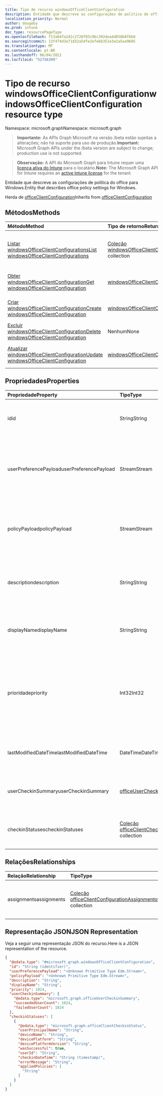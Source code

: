 ```yaml
---
title: Tipo de recurso windowsOfficeClientConfiguration
description: Entidade que descreve as configurações de política do office para Windows.
localization_priority: Normal
author: dougeby
ms.prod: intune
doc_type: resourcePageType
ms.openlocfilehash: f13a84fa242c2728f03c9bc392dea4d858b8f6b0
ms.sourcegitcommit: 13f474d3e71d32a5dfe2efebb351e3a1a5aa9685
ms.translationtype: MT
ms.contentlocale: pt-BR
ms.lasthandoff: 06/04/2021
ms.locfileid: "52756399"
---
```

# <a name="windowsofficeclientconfiguration-resource-type"></a><span data-ttu-id="34ac3-103">Tipo de recurso windowsOfficeClientConfiguration</span><span class="sxs-lookup"><span data-stu-id="34ac3-103">windowsOfficeClientConfiguration resource type</span></span>

<span data-ttu-id="34ac3-104">Namespace: microsoft.graph</span><span class="sxs-lookup"><span data-stu-id="34ac3-104">Namespace: microsoft.graph</span></span>

> <span data-ttu-id="34ac3-105">**Importante:** As APIs Graph Microsoft na versão /beta estão sujeitas a alterações; não há suporte para uso de produção.</span><span class="sxs-lookup"><span data-stu-id="34ac3-105">**Important:** Microsoft Graph APIs under the /beta version are subject to change; production use is not supported.</span></span>

> <span data-ttu-id="34ac3-106">**Observação:** A API do Microsoft Graph para Intune requer uma [licença ativa do Intune](https://go.microsoft.com/fwlink/?linkid=839381) para o locatário.</span><span class="sxs-lookup"><span data-stu-id="34ac3-106">**Note:** The Microsoft Graph API for Intune requires an [active Intune license](https://go.microsoft.com/fwlink/?linkid=839381) for the tenant.</span></span>

<span data-ttu-id="34ac3-107">Entidade que descreve as configurações de política do office para Windows.</span><span class="sxs-lookup"><span data-stu-id="34ac3-107">Entity that describes office policy settings for Windows.</span></span>

<span data-ttu-id="34ac3-108">Herda de [officeClientConfiguration](../resources/intune-cirrus-officeclientconfiguration.md)</span><span class="sxs-lookup"><span data-stu-id="34ac3-108">Inherits from [officeClientConfiguration](../resources/intune-cirrus-officeclientconfiguration.md)</span></span>

## <a name="methods"></a><span data-ttu-id="34ac3-109">Métodos</span><span class="sxs-lookup"><span data-stu-id="34ac3-109">Methods</span></span>
|<span data-ttu-id="34ac3-110">Método</span><span class="sxs-lookup"><span data-stu-id="34ac3-110">Method</span></span>|<span data-ttu-id="34ac3-111">Tipo de retorno</span><span class="sxs-lookup"><span data-stu-id="34ac3-111">Return Type</span></span>|<span data-ttu-id="34ac3-112">Descrição</span><span class="sxs-lookup"><span data-stu-id="34ac3-112">Description</span></span>|
|:---|:---|:---|
|[<span data-ttu-id="34ac3-113">Listar windowsOfficeClientConfigurations</span><span class="sxs-lookup"><span data-stu-id="34ac3-113">List windowsOfficeClientConfigurations</span></span>](../api/intune-cirrus-windowsofficeclientconfiguration-list.md)|<span data-ttu-id="34ac3-114">[Coleção windowsOfficeClientConfiguration](../resources/intune-cirrus-windowsofficeclientconfiguration.md)</span><span class="sxs-lookup"><span data-stu-id="34ac3-114">[windowsOfficeClientConfiguration](../resources/intune-cirrus-windowsofficeclientconfiguration.md) collection</span></span>|<span data-ttu-id="34ac3-115">Listar propriedades e relações dos [objetos windowsOfficeClientConfiguration.](../resources/intune-cirrus-windowsofficeclientconfiguration.md)</span><span class="sxs-lookup"><span data-stu-id="34ac3-115">List properties and relationships of the [windowsOfficeClientConfiguration](../resources/intune-cirrus-windowsofficeclientconfiguration.md) objects.</span></span>|
|[<span data-ttu-id="34ac3-116">Obter windowsOfficeClientConfiguration</span><span class="sxs-lookup"><span data-stu-id="34ac3-116">Get windowsOfficeClientConfiguration</span></span>](../api/intune-cirrus-windowsofficeclientconfiguration-get.md)|[<span data-ttu-id="34ac3-117">windowsOfficeClientConfiguration</span><span class="sxs-lookup"><span data-stu-id="34ac3-117">windowsOfficeClientConfiguration</span></span>](../resources/intune-cirrus-windowsofficeclientconfiguration.md)|<span data-ttu-id="34ac3-118">Leia propriedades e relações do [objeto windowsOfficeClientConfiguration.](../resources/intune-cirrus-windowsofficeclientconfiguration.md)</span><span class="sxs-lookup"><span data-stu-id="34ac3-118">Read properties and relationships of the [windowsOfficeClientConfiguration](../resources/intune-cirrus-windowsofficeclientconfiguration.md) object.</span></span>|
|[<span data-ttu-id="34ac3-119">Criar windowsOfficeClientConfiguration</span><span class="sxs-lookup"><span data-stu-id="34ac3-119">Create windowsOfficeClientConfiguration</span></span>](../api/intune-cirrus-windowsofficeclientconfiguration-create.md)|[<span data-ttu-id="34ac3-120">windowsOfficeClientConfiguration</span><span class="sxs-lookup"><span data-stu-id="34ac3-120">windowsOfficeClientConfiguration</span></span>](../resources/intune-cirrus-windowsofficeclientconfiguration.md)|<span data-ttu-id="34ac3-121">Crie um novo [objeto windowsOfficeClientConfiguration.](../resources/intune-cirrus-windowsofficeclientconfiguration.md)</span><span class="sxs-lookup"><span data-stu-id="34ac3-121">Create a new [windowsOfficeClientConfiguration](../resources/intune-cirrus-windowsofficeclientconfiguration.md) object.</span></span>|
|[<span data-ttu-id="34ac3-122">Excluir windowsOfficeClientConfiguration</span><span class="sxs-lookup"><span data-stu-id="34ac3-122">Delete windowsOfficeClientConfiguration</span></span>](../api/intune-cirrus-windowsofficeclientconfiguration-delete.md)|<span data-ttu-id="34ac3-123">Nenhum</span><span class="sxs-lookup"><span data-stu-id="34ac3-123">None</span></span>|<span data-ttu-id="34ac3-124">Exclui um [windowsOfficeClientConfiguration](../resources/intune-cirrus-windowsofficeclientconfiguration.md).</span><span class="sxs-lookup"><span data-stu-id="34ac3-124">Deletes a [windowsOfficeClientConfiguration](../resources/intune-cirrus-windowsofficeclientconfiguration.md).</span></span>|
|[<span data-ttu-id="34ac3-125">Atualizar windowsOfficeClientConfiguration</span><span class="sxs-lookup"><span data-stu-id="34ac3-125">Update windowsOfficeClientConfiguration</span></span>](../api/intune-cirrus-windowsofficeclientconfiguration-update.md)|[<span data-ttu-id="34ac3-126">windowsOfficeClientConfiguration</span><span class="sxs-lookup"><span data-stu-id="34ac3-126">windowsOfficeClientConfiguration</span></span>](../resources/intune-cirrus-windowsofficeclientconfiguration.md)|<span data-ttu-id="34ac3-127">Atualize as propriedades de um [objeto windowsOfficeClientConfiguration.](../resources/intune-cirrus-windowsofficeclientconfiguration.md)</span><span class="sxs-lookup"><span data-stu-id="34ac3-127">Update the properties of a [windowsOfficeClientConfiguration](../resources/intune-cirrus-windowsofficeclientconfiguration.md) object.</span></span>|

## <a name="properties"></a><span data-ttu-id="34ac3-128">Propriedades</span><span class="sxs-lookup"><span data-stu-id="34ac3-128">Properties</span></span>
|<span data-ttu-id="34ac3-129">Propriedade</span><span class="sxs-lookup"><span data-stu-id="34ac3-129">Property</span></span>|<span data-ttu-id="34ac3-130">Tipo</span><span class="sxs-lookup"><span data-stu-id="34ac3-130">Type</span></span>|<span data-ttu-id="34ac3-131">Descrição</span><span class="sxs-lookup"><span data-stu-id="34ac3-131">Description</span></span>|
|:---|:---|:---|
|<span data-ttu-id="34ac3-132">id</span><span class="sxs-lookup"><span data-stu-id="34ac3-132">id</span></span>|<span data-ttu-id="34ac3-133">String</span><span class="sxs-lookup"><span data-stu-id="34ac3-133">String</span></span>|<span data-ttu-id="34ac3-134">ID da política de configuração do cliente do office.</span><span class="sxs-lookup"><span data-stu-id="34ac3-134">Id of the office client configuration policy.</span></span> <span data-ttu-id="34ac3-135">Herdado [do officeClientConfiguration](../resources/intune-cirrus-officeclientconfiguration.md)</span><span class="sxs-lookup"><span data-stu-id="34ac3-135">Inherited from [officeClientConfiguration](../resources/intune-cirrus-officeclientconfiguration.md)</span></span>|
|<span data-ttu-id="34ac3-136">userPreferencePayload</span><span class="sxs-lookup"><span data-stu-id="34ac3-136">userPreferencePayload</span></span>|<span data-ttu-id="34ac3-137">Stream</span><span class="sxs-lookup"><span data-stu-id="34ac3-137">Stream</span></span>|<span data-ttu-id="34ac3-138">Configurações de preferência Cadeia de caracteres JSON no formato binário, esses valores podem ser substituídos pelo usuário.</span><span class="sxs-lookup"><span data-stu-id="34ac3-138">Preference settings JSON string in binary format, these values can be overridden by the user.</span></span> <span data-ttu-id="34ac3-139">Herdado [do officeClientConfiguration](../resources/intune-cirrus-officeclientconfiguration.md)</span><span class="sxs-lookup"><span data-stu-id="34ac3-139">Inherited from [officeClientConfiguration](../resources/intune-cirrus-officeclientconfiguration.md)</span></span>|
|<span data-ttu-id="34ac3-140">policyPayload</span><span class="sxs-lookup"><span data-stu-id="34ac3-140">policyPayload</span></span>|<span data-ttu-id="34ac3-141">Stream</span><span class="sxs-lookup"><span data-stu-id="34ac3-141">Stream</span></span>|<span data-ttu-id="34ac3-142">Configurações de política Cadeia de caracteres JSON em formato binário, esses valores não podem ser alterados pelo usuário.</span><span class="sxs-lookup"><span data-stu-id="34ac3-142">Policy settings JSON string in binary format, these values cannot be changed by the user.</span></span> <span data-ttu-id="34ac3-143">Herdado [do officeClientConfiguration](../resources/intune-cirrus-officeclientconfiguration.md)</span><span class="sxs-lookup"><span data-stu-id="34ac3-143">Inherited from [officeClientConfiguration](../resources/intune-cirrus-officeclientconfiguration.md)</span></span>|
|<span data-ttu-id="34ac3-144">description</span><span class="sxs-lookup"><span data-stu-id="34ac3-144">description</span></span>|<span data-ttu-id="34ac3-145">String</span><span class="sxs-lookup"><span data-stu-id="34ac3-145">String</span></span>|<span data-ttu-id="34ac3-146">O administrador forneceu a descrição da política de configuração do cliente do office.</span><span class="sxs-lookup"><span data-stu-id="34ac3-146">Admin provided description of the office client configuration policy.</span></span> <span data-ttu-id="34ac3-147">Herdado [do officeClientConfiguration](../resources/intune-cirrus-officeclientconfiguration.md)</span><span class="sxs-lookup"><span data-stu-id="34ac3-147">Inherited from [officeClientConfiguration](../resources/intune-cirrus-officeclientconfiguration.md)</span></span>|
|<span data-ttu-id="34ac3-148">displayName</span><span class="sxs-lookup"><span data-stu-id="34ac3-148">displayName</span></span>|<span data-ttu-id="34ac3-149">String</span><span class="sxs-lookup"><span data-stu-id="34ac3-149">String</span></span>|<span data-ttu-id="34ac3-150">O administrador forneceu o nome da política de configuração do cliente do office.</span><span class="sxs-lookup"><span data-stu-id="34ac3-150">Admin provided name of the office client configuration policy.</span></span> <span data-ttu-id="34ac3-151">Herdado [do officeClientConfiguration](../resources/intune-cirrus-officeclientconfiguration.md)</span><span class="sxs-lookup"><span data-stu-id="34ac3-151">Inherited from [officeClientConfiguration](../resources/intune-cirrus-officeclientconfiguration.md)</span></span>|
|<span data-ttu-id="34ac3-152">prioridade</span><span class="sxs-lookup"><span data-stu-id="34ac3-152">priority</span></span>|<span data-ttu-id="34ac3-153">Int32</span><span class="sxs-lookup"><span data-stu-id="34ac3-153">Int32</span></span>|<span data-ttu-id="34ac3-154">O valor de prioridade deve ser o valor exclusivo para cada política em um locatário e será usado para resolução de conflitos, valores mais baixos a prioridade média é alta.</span><span class="sxs-lookup"><span data-stu-id="34ac3-154">Priority value should be unique value for each policy under a tenant and will be used for conflict resolution, lower values mean priority is high.</span></span> <span data-ttu-id="34ac3-155">Herdado [do officeClientConfiguration](../resources/intune-cirrus-officeclientconfiguration.md)</span><span class="sxs-lookup"><span data-stu-id="34ac3-155">Inherited from [officeClientConfiguration](../resources/intune-cirrus-officeclientconfiguration.md)</span></span>|
|<span data-ttu-id="34ac3-156">lastModifiedDateTime</span><span class="sxs-lookup"><span data-stu-id="34ac3-156">lastModifiedDateTime</span></span>|<span data-ttu-id="34ac3-157">DateTime</span><span class="sxs-lookup"><span data-stu-id="34ac3-157">DateTime</span></span>|<span data-ttu-id="34ac3-158">Carimbo de data da última modificação da política.</span><span class="sxs-lookup"><span data-stu-id="34ac3-158">Last modified datetime stamp of the policy.</span></span> <span data-ttu-id="34ac3-159">Herdado [do officeClientConfiguration](../resources/intune-cirrus-officeclientconfiguration.md)</span><span class="sxs-lookup"><span data-stu-id="34ac3-159">Inherited from [officeClientConfiguration](../resources/intune-cirrus-officeclientconfiguration.md)</span></span>|
|<span data-ttu-id="34ac3-160">userCheckinSummary</span><span class="sxs-lookup"><span data-stu-id="34ac3-160">userCheckinSummary</span></span>|[<span data-ttu-id="34ac3-161">officeUserCheckinSummary</span><span class="sxs-lookup"><span data-stu-id="34ac3-161">officeUserCheckinSummary</span></span>](../resources/intune-cirrus-officeusercheckinsummary.md)|<span data-ttu-id="34ac3-162">Resumo de check-in do usuário para a política.</span><span class="sxs-lookup"><span data-stu-id="34ac3-162">User check-in summary for the policy.</span></span> <span data-ttu-id="34ac3-163">Herdado [do officeClientConfiguration](../resources/intune-cirrus-officeclientconfiguration.md)</span><span class="sxs-lookup"><span data-stu-id="34ac3-163">Inherited from [officeClientConfiguration](../resources/intune-cirrus-officeclientconfiguration.md)</span></span>|
|<span data-ttu-id="34ac3-164">checkinStatuses</span><span class="sxs-lookup"><span data-stu-id="34ac3-164">checkinStatuses</span></span>|<span data-ttu-id="34ac3-165">[Coleção officeClientCheckinStatus](../resources/intune-cirrus-officeclientcheckinstatus.md)</span><span class="sxs-lookup"><span data-stu-id="34ac3-165">[officeClientCheckinStatus](../resources/intune-cirrus-officeclientcheckinstatus.md) collection</span></span>|<span data-ttu-id="34ac3-166">Lista de status de check-in do cliente do office.</span><span class="sxs-lookup"><span data-stu-id="34ac3-166">List of office Client check-in status.</span></span> <span data-ttu-id="34ac3-167">Herdado [do officeClientConfiguration](../resources/intune-cirrus-officeclientconfiguration.md)</span><span class="sxs-lookup"><span data-stu-id="34ac3-167">Inherited from [officeClientConfiguration](../resources/intune-cirrus-officeclientconfiguration.md)</span></span>|

## <a name="relationships"></a><span data-ttu-id="34ac3-168">Relações</span><span class="sxs-lookup"><span data-stu-id="34ac3-168">Relationships</span></span>
|<span data-ttu-id="34ac3-169">Relação</span><span class="sxs-lookup"><span data-stu-id="34ac3-169">Relationship</span></span>|<span data-ttu-id="34ac3-170">Tipo</span><span class="sxs-lookup"><span data-stu-id="34ac3-170">Type</span></span>|<span data-ttu-id="34ac3-171">Descrição</span><span class="sxs-lookup"><span data-stu-id="34ac3-171">Description</span></span>|
|:---|:---|:---|
|<span data-ttu-id="34ac3-172">assignments</span><span class="sxs-lookup"><span data-stu-id="34ac3-172">assignments</span></span>|<span data-ttu-id="34ac3-173">[Coleção officeClientConfigurationAssignment](../resources/intune-cirrus-officeclientconfigurationassignment.md)</span><span class="sxs-lookup"><span data-stu-id="34ac3-173">[officeClientConfigurationAssignment](../resources/intune-cirrus-officeclientconfigurationassignment.md) collection</span></span>|<span data-ttu-id="34ac3-174">A lista de atribuições de grupo para a política.</span><span class="sxs-lookup"><span data-stu-id="34ac3-174">The list of group assignments for the policy.</span></span> <span data-ttu-id="34ac3-175">Herdado [do officeClientConfiguration](../resources/intune-cirrus-officeclientconfiguration.md)</span><span class="sxs-lookup"><span data-stu-id="34ac3-175">Inherited from [officeClientConfiguration](../resources/intune-cirrus-officeclientconfiguration.md)</span></span>|

## <a name="json-representation"></a><span data-ttu-id="34ac3-176">Representação JSON</span><span class="sxs-lookup"><span data-stu-id="34ac3-176">JSON Representation</span></span>
<span data-ttu-id="34ac3-177">Veja a seguir uma representação JSON do recurso.</span><span class="sxs-lookup"><span data-stu-id="34ac3-177">Here is a JSON representation of the resource.</span></span>
<!-- {
  "blockType": "resource",
  "keyProperty": "id",
  "@odata.type": "microsoft.graph.windowsOfficeClientConfiguration"
}
-->
``` json
{
  "@odata.type": "#microsoft.graph.windowsOfficeClientConfiguration",
  "id": "String (identifier)",
  "userPreferencePayload": "<Unknown Primitive Type Edm.Stream>",
  "policyPayload": "<Unknown Primitive Type Edm.Stream>",
  "description": "String",
  "displayName": "String",
  "priority": 1024,
  "userCheckinSummary": {
    "@odata.type": "microsoft.graph.officeUserCheckinSummary",
    "succeededUserCount": 1024,
    "failedUserCount": 1024
  },
  "checkinStatuses": [
    {
      "@odata.type": "microsoft.graph.officeClientCheckinStatus",
      "userPrincipalName": "String",
      "deviceName": "String",
      "devicePlatform": "String",
      "devicePlatformVersion": "String",
      "wasSuccessful": true,
      "userId": "String",
      "checkinDateTime": "String (timestamp)",
      "errorMessage": "String",
      "appliedPolicies": [
        "String"
      ]
    }
  ]
}
```




